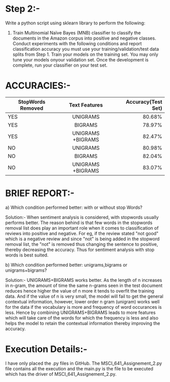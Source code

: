 # Step 2:-

Write a python script using sklearn library to perform the following:
1. Train Multinomial Naïve Bayes (MNB) classifier to classify the documents in the Amazon corpus into positive and negative classes. Conduct experiments with the following conditions and report classification accuracy
you must use your training/validation/test data splits from Step 1. Train your models on the training set. You may only tune your models onyour validation set. Once the development is complete, run your classifier on your test
set.


# ACCURACIES:-

| StopWords Removed | Text Features    | Accuracy(Test Set) |
| ------------------|:----------------:| ------------------:|
| YES               | UNIGRAMS         | 80.68%             |
| YES               | BIGRAMS          | 78.97%             |
| YES               | UNIGRAMS +BIGRAMS| 82.47%             |
| NO                | UNIGRAMS         | 80.98%             |
| NO                | BIGRAMS          | 82.04%             |
| NO                | UNIGRAMS +BIGRAMS| 83.07%             |

# BRIEF REPORT:-

a) Which condition performed better: with or without stop Words?

Solution:-  When sentiment analysis is considered, with stopwords usually performs better. The reason behind is that few words in the stopwords removal list does play an important role when it comes to classification of reviews into positive and negative. For eg, if the review stated "not good" which is a negative review and since "not" is being added in the stopword removal list, the "not" is removed thus changing the sentence to positive, thereby decreasing the accuracy. Thus for sentiment analysis with stop words is best suited.

b) Which condition performed better: unigrams,bigrams or unigrams+bigrams?

Solution:- UNIGRAMS+BIGRAMS works better. As the length of n increases in n-gram, the amount of time the same n-grams seen in the test document reduces hence higher the value of n more it tends to overfit the training data. And if the value of n is very small, the model will fail to get the general contextual information, however, lower order n gram (unigram) works well for the data if the vocabulary is more and frequency of word occurances is less. Hence by combining UNIGRAMS+BIGRAMS leads to more features which will take care of the words for which the frequency is less and also helps the model to retain the contextual information thereby improving the accuracy.

# Execution Details:-

I have only placed the .py files in GitHub. The MSCI_641_Assignement_2.py file contains all the execution and the main.py is the file to be executed which has the driver of MSCI_641_Assignement_2.py.






